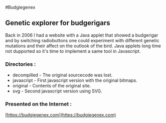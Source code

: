 #Budgiegenex
## Genetic explorer for budgerigars
Back in 2006 I had a website with a Java applet that showed a budgerigar and by switching radiobuttons one could experiment with different genetic mutations and their affect on the outlook of the bird.
Java applets long time not dupported so it's time to implement a same tool in Javascript.
### Directories :
* decompilled - The original sourcecode was lost.
* javascript - First javascript version with the original bitmaps.
* original - Contents of the original site.
* svg - Second javascript version using SVG.
### Presented on the Internet :
[https://budgiegenex.com](https://budgiegenex.com)

